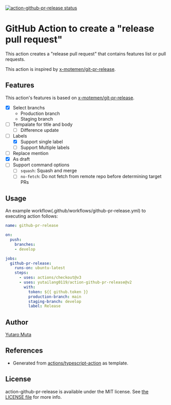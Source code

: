 <a href="https://github.com/yutailang0119/action-github-pr-release/actions"><img alt="action-github-pr-release status" src="https://github.com/yutailang0119/action-github-pr-release/actions/workflows/test.yml/badge.svg"></a>

# GitHub Action to create a "release pull request"

This action creates a "release pull request" that contains features list or pull requests.

This action is inspired by [x-motemen/git-pr-release](https://github.com/x-motemen/git-pr-release).

## Features

This action's features is based on [x-motemen/git-pr-release](https://github.com/x-motemen/git-pr-release).

- [x] Select branchs
    - Production branch
    - Staging branch
- [ ] Tempalate for title and body
    - [ ] Difference update
- [ ] Labels
    - [x] Support single label
    - [ ] Support Multiple labels
- [ ] Replace mention
- [x] As draft
- [ ] Support command options
    - [ ] `squash`: Squash and merge
    - [ ] `no-fetch`: Do not fetch from remote repo before determining target PRs

## Usage

An example workflow(.github/workflows/github-pr-release.yml) to executing action follows:

```yml
name: github-pr-release

on:
  push:
    branches:
    - develop

jobs:
  github-pr-release:
    runs-on: ubuntu-latest
    steps:
      - uses: actions/checkout@v3
      - uses: yutailang0119/action-github-pr-release@v2
        with:
          token: ${{ github.token }}
          production-branch: main
          staging-branch: develop
          label: Release
```

## Author

[Yutaro Muta](https://github.com/yutailang0119)

## References

- Generated from [actions/typescript-action](https://github.com/actions/typescript-action) as template.

## License

action-github-pr-release is available under the MIT license. See [the LICENSE file](./LICENSE) for more info.
